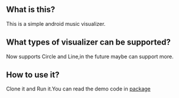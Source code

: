 ## What is this?
This is a simple android music visualizer.

## What types of visualizer can be supported?
Now supports Circle and Line,in the future maybe can support more.

## How to use it?
Clone it and Run it.You can read the demo code in [package](https://github.com/dingyi222666/Android-MusicVisualizer/tree/master/app/src/main/java/com/dingyi/visualizer/ui/MainActivity.java)
